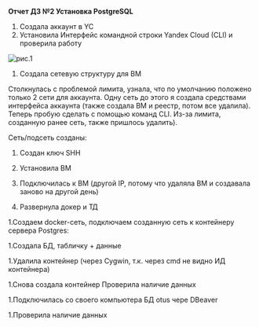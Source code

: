 **Отчет ДЗ №2 Установка PostgreSQL**  
  

1.	Создала аккаунт в YC
1.	Установила Интерфейс командной строки Yandex Cloud (CLI) и проверила работу

![рис.1](https://github.com/tulenevak/otus-PostgreSQL-2024-03-tuleneva/tree/main/HW02%20-%20docker/image/im1.jpeg)


1.	Создала сетевую структуру для ВМ 

Столкнулась с проблемой лимита, узнала, что по умолчанию положено только 2 сети для аккаунта. Одну сеть до этого я создала средствами интерфейса аккаунта (также создала ВМ и реестр, потом все удалила). Теперь пробую сделать с помощью команд CLI. Из-за лимита, созданную ранее сеть, также пришлось удалить).
 

Сеть/подсеть созданы:
 

1.	Создан ключ SHH
 

1.	Установила ВМ
 

1.	Подключилась к ВМ (другой IP, потому что удаляла ВМ и создавала заново на другой день)
 

1.	Развернула докер и ТД
 
1.Создаем docker-сеть, подключаем созданную сеть к контейнеру сервера Postgres:

 

1.Создала БД, табличку + данные
 
1.Удалила контейнер (через Cygwin, т.к. через cmd не видно ИД контейнера)
 
1.Снова создала контейнер
Проверила наличие данных
 
1.Подключилась со своего компьютера  БД otus чере DBeaver
 

1.Проверила наличие данных
 
